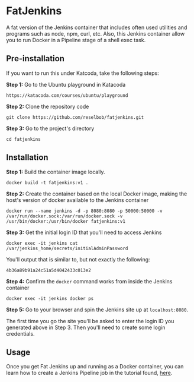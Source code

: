 # FatJenkins

A fat version of the Jenkins container that includes often used utilities and programs such as node, npm, curl, etc.
Also, this Jenkins container allow you to run Docker in a Pipeline stage of a shell exec task.

## Pre-installation

If you want to run this under Katcoda, take the following steps:

**Step 1:** Go to the Ubuntu playground in Katacoda

`https://katacoda.com/courses/ubuntu/playground`

**Step 2:** Clone the repository code

`git clone https://github.com/reselbob/fatjenkins.git`

**Step 3:** Go to the project's directory

`cd fatjenkins`


## Installation

**Step 1:** Build the container image locally.

`docker build -t fatjenkins:v1 .`

**Step 2:** Create the container based on the local Docker image, making the host's version of docker available to the Jenkins container

`docker run --name jenkins -d -p 8080:8080 -p 50000:50000 -v /var/run/docker.sock:/var/run/docker.sock -v /usr/bin/docker:/usr/bin/docker fatjenkins:v1`

**Step 3:** Get the initial login ID that you'll need to access Jenkins

`docker exec -it jenkins cat /var/jenkins_home/secrets/initialAdminPassword`

You'll output that is similar to, but not exactly the following:

`4b36a89b91a24c51a5d4042433c013e2`

**Step 4:** Confirm the `docker` command works from inside the Jenkins container

`docker exec -it jenkins docker ps`

**Step 5:** Go to your browser and spin the Jenkins site up at `localhost:8080`.

The first time you go the site you'll be asked to enter the login ID you generated above in Step 3.
Then you'll need to create some login credentials.

## Usage

Once you get Fat Jenkins up and running as a Docker container, you can learn how to create a
Jenkins Pipeline job in the tutorial found, [here](create-pipeline.md).